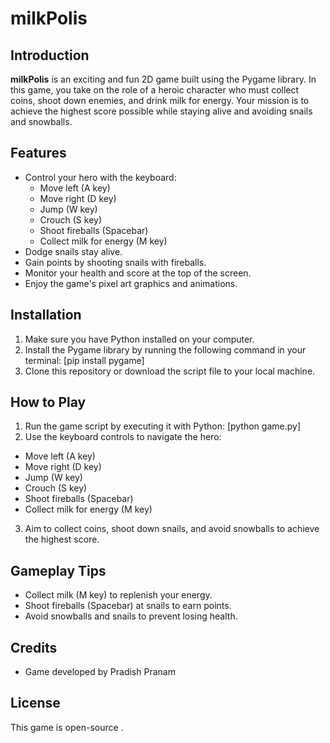 # milkPolis

## Introduction

**milkPolis** is an exciting and fun 2D game built using the Pygame library. In this game, you take on the role of a heroic character who must collect coins, shoot down enemies, and drink milk for energy. Your mission is to achieve the highest score possible while staying alive and avoiding snails and snowballs.

## Features

- Control your hero with the keyboard:
  - Move left (A key)
  - Move right (D key)
  - Jump (W key)
  - Crouch (S key)
  - Shoot fireballs (Spacebar)
  - Collect milk for energy (M key)
- Dodge snails  stay alive.
- Gain points by shooting snails with fireballs.
- Monitor your health and score at the top of the screen.
- Enjoy the game's pixel art graphics and animations.

## Installation

1. Make sure you have Python installed on your computer.
2. Install the Pygame library by running the following command in your terminal:
[pip install pygame]
3. Clone this repository or download the script file to your local machine.

## How to Play

1. Run the game script by executing it with Python:
[python game.py]
2. Use the keyboard controls to navigate the hero:
- Move left (A key)
- Move right (D key)
- Jump (W key)
- Crouch (S key)
- Shoot fireballs (Spacebar)
- Collect milk for energy (M key)

3. Aim to collect coins, shoot down snails, and avoid snowballs to achieve the highest score.

## Gameplay Tips

- Collect milk (M key) to replenish your energy.
- Shoot fireballs (Spacebar) at snails to earn points.
- Avoid snowballs and snails to prevent losing health.

## Credits

- Game developed by Pradish Pranam


## License

This game is open-source .


